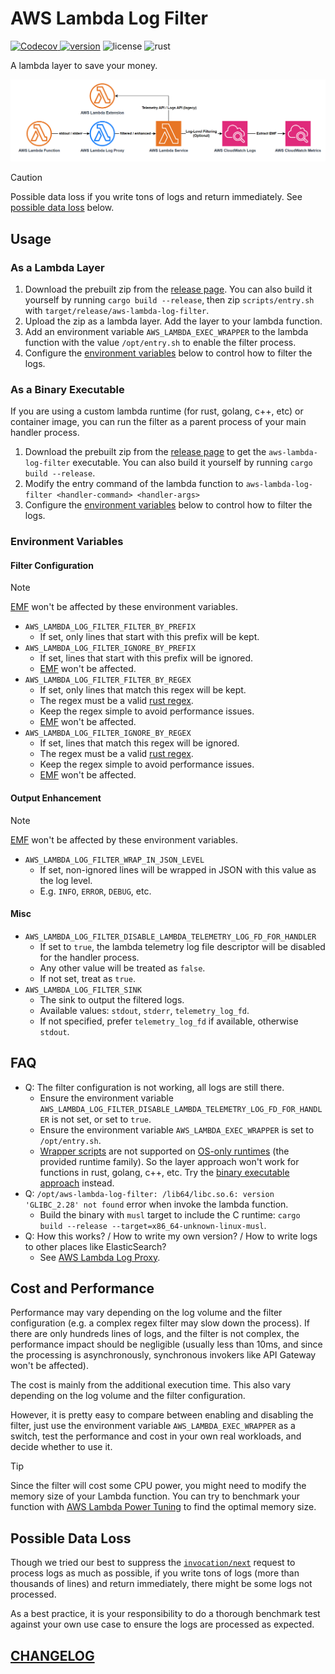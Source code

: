 # AWS Lambda Log Filter

[![Codecov](https://img.shields.io/codecov/c/github/DiscreteTom/aws-lambda-log-filter?style=flat-square)
](https://codecov.io/gh/DiscreteTom/aws-lambda-log-filter)
[![version](https://img.shields.io/github/v/tag/DiscreteTom/aws-lambda-log-filter?label=release&style=flat-square)](https://github.com/DiscreteTom/aws-lambda-log-filter/releases/latest)
![license](https://img.shields.io/github/license/DiscreteTom/aws-lambda-log-filter?style=flat-square)
![rust](https://img.shields.io/badge/built_with-rust-DEA584?style=flat-square)

A lambda layer to save your money.

![log-flow](./img/log-flow.png)

> [!CAUTION]
> Possible data loss if you write tons of logs and return immediately. See [possible data loss](#possible-data-loss) below.

## Usage

### As a Lambda Layer

1. Download the prebuilt zip from the [release page](https://github.com/DiscreteTom/aws-lambda-log-filter/releases/latest). You can also build it yourself by running `cargo build --release`, then zip `scripts/entry.sh` with `target/release/aws-lambda-log-filter`.
2. Upload the zip as a lambda layer. Add the layer to your lambda function.
3. Add an environment variable `AWS_LAMBDA_EXEC_WRAPPER` to the lambda function with the value `/opt/entry.sh` to enable the filter process.
4. Configure the [environment variables](#environment-variables) below to control how to filter the logs.

### As a Binary Executable

If you are using a custom lambda runtime (for rust, golang, c++, etc) or container image, you can run the filter as a parent process of your main handler process.

1. Download the prebuilt zip from the [release page](https://github.com/DiscreteTom/aws-lambda-log-filter/releases/latest) to get the `aws-lambda-log-filter` executable. You can also build it yourself by running `cargo build --release`.
2. Modify the entry command of the lambda function to `aws-lambda-log-filter <handler-command> <handler-args>`
3. Configure the [environment variables](#environment-variables) below to control how to filter the logs.

### Environment Variables

#### Filter Configuration

> [!NOTE]
>
> [EMF](https://docs.aws.amazon.com/AmazonCloudWatch/latest/monitoring/CloudWatch_Embedded_Metric_Format_Specification.html) won't be affected by these environment variables.

- `AWS_LAMBDA_LOG_FILTER_FILTER_BY_PREFIX`
  - If set, only lines that start with this prefix will be kept.
- `AWS_LAMBDA_LOG_FILTER_IGNORE_BY_PREFIX`
  - If set, lines that start with this prefix will be ignored.
  - [EMF](https://docs.aws.amazon.com/AmazonCloudWatch/latest/monitoring/CloudWatch_Embedded_Metric_Format_Specification.html) won't be affected.
- `AWS_LAMBDA_LOG_FILTER_FILTER_BY_REGEX`
  - If set, only lines that match this regex will be kept.
  - The regex must be a valid [rust regex](https://docs.rs/regex/latest/regex/#syntax).
  - Keep the regex simple to avoid performance issues.
  - [EMF](https://docs.aws.amazon.com/AmazonCloudWatch/latest/monitoring/CloudWatch_Embedded_Metric_Format_Specification.html) won't be affected.
- `AWS_LAMBDA_LOG_FILTER_IGNORE_BY_REGEX`
  - If set, lines that match this regex will be ignored.
  - The regex must be a valid [rust regex](https://docs.rs/regex/latest/regex/#syntax).
  - Keep the regex simple to avoid performance issues.
  - [EMF](https://docs.aws.amazon.com/AmazonCloudWatch/latest/monitoring/CloudWatch_Embedded_Metric_Format_Specification.html) won't be affected.

#### Output Enhancement

> [!NOTE]
>
> [EMF](https://docs.aws.amazon.com/AmazonCloudWatch/latest/monitoring/CloudWatch_Embedded_Metric_Format_Specification.html) won't be affected by these environment variables.

- `AWS_LAMBDA_LOG_FILTER_WRAP_IN_JSON_LEVEL`
  - If set, non-ignored lines will be wrapped in JSON with this value as the log level.
  - E.g. `INFO`, `ERROR`, `DEBUG`, etc.

#### Misc

- `AWS_LAMBDA_LOG_FILTER_DISABLE_LAMBDA_TELEMETRY_LOG_FD_FOR_HANDLER`
  - If set to `true`, the lambda telemetry log file descriptor will be disabled for the handler process.
  - Any other value will be treated as `false`.
  - If not set, treat as `true`.
- `AWS_LAMBDA_LOG_FILTER_SINK`
  - The sink to output the filtered logs.
  - Available values: `stdout`, `stderr`, `telemetry_log_fd`.
  - If not specified, prefer `telemetry_log_fd` if available, otherwise `stdout`.

## FAQ

- Q: The filter configuration is not working, all logs are still there.
  - Ensure the environment variable `AWS_LAMBDA_LOG_FILTER_DISABLE_LAMBDA_TELEMETRY_LOG_FD_FOR_HANDLER` is not set, or set to `true`.
  - Ensure the environment variable `AWS_LAMBDA_EXEC_WRAPPER` is set to `/opt/entry.sh`.
  - [Wrapper scripts](https://docs.aws.amazon.com/lambda/latest/dg/runtimes-modify.html#runtime-wrapper) are not supported on [OS-only runtimes](https://docs.aws.amazon.com/lambda/latest/dg/runtimes-provided.html) (the provided runtime family). So the layer approach won't work for functions in rust, golang, c++, etc. Try the [binary executable approach](#as-a-binary-executable) instead.
- Q: `/opt/aws-lambda-log-filter: /lib64/libc.so.6: version 'GLIBC_2.28' not found` error when invoke the lambda function.
  - Build the binary with `musl` target to include the C runtime: `cargo build --release --target=x86_64-unknown-linux-musl`.
- Q: How this works? / How to write my own version? / How to write logs to other places like ElasticSearch?
  - See [AWS Lambda Log Proxy](https://github.com/DiscreteTom/aws-lambda-log-proxy).

## Cost and Performance

Performance may vary depending on the log volume and the filter configuration (e.g. a complex regex filter may slow down the process). If there are only hundreds lines of logs, and the filter is not complex, the performance impact should be negligible (usually less than 10ms, and since the processing is asynchronously, synchronous invokers like API Gateway won't be affected).

The cost is mainly from the additional execution time. This also vary depending on the log volume and the filter configuration.

However, it is pretty easy to compare between enabling and disabling the filter, just use the environment variable `AWS_LAMBDA_EXEC_WRAPPER` as a switch, test the performance and cost in your own real workloads, and decide whether to use it.

> [!TIP]
> Since the filter will cost some CPU power, you might need to modify the memory size of your Lambda function. You can try to benchmark your function with [AWS Lambda Power Tuning](https://github.com/alexcasalboni/aws-lambda-power-tuning) to find the optimal memory size.

## Possible Data Loss

Though we tried our best to suppress the [`invocation/next`](https://docs.aws.amazon.com/lambda/latest/dg/runtimes-api.html#runtimes-api-next) request to process logs as much as possible, if you write tons of logs (more than thousands of lines) and return immediately, there might be some logs not processed.

As a best practice, it is your responsibility to do a thorough benchmark test against your own use case to ensure the logs are processed as expected.

## [CHANGELOG](./CHANGELOG.md)
